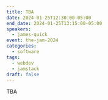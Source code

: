 ```yaml
---
title: TBA
date: 2024-01-25T12:30:00-05:00
end_date: 2024-01-25T13:15:00-05:00
speakers:
  - james-quick
event: the-jam-2024
categories:
  - software
tags:
  - webdev
  - jamstack
draft: false
---
```


TBA